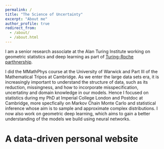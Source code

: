 ```yaml
---
permalink: /
title: "The Science of Uncertainty"
excerpt: "About me"
author_profile: true
redirect_from: 
  - /about/
  - /about.html
---
```



I am a senior research associate at the Alan Turing Institute working on geometric statistics and deep learning as part of [Turing-Roche parthnership](https://www.turing.ac.uk/research/research-projects/alan-turing-institute-roche-strategic-partnership).

I did the MMathPhys course at the University of Warwick and Part III of the Mathematical Tripos at Cambridge. 
As we enter the large data sets era, it is increasingly important to understand the structure of data, such as its reduction, missingness, and how to incorporate misspecification, uncertatiny and domain knowledge in our models.
Hence I focused on statistics during my PhD at Imperial College London and Postdoc at Cambridge, more specfically on Markov Chain Monte Carlo and statistical inference whose aim is to sample and approximate complex distributions.
I now also work on geometric deep learning, which aims to gain a better understanding of the models we build using neural networks.



A data-driven personal website
======


